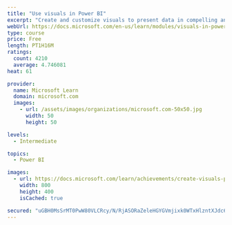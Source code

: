 ```yaml
---
title: "Use visuals in Power BI"
excerpt: "Create and customize visuals to present data in compelling and insightful ways."
webUrl: https://docs.microsoft.com/en-us/learn/modules/visuals-in-power-bi/
type: course
price: Free
length: PT1H16M
ratings:
  count: 4210
  average: 4.746081
heat: 61

provider:
  name: Microsoft Learn
  domain: microsoft.com
  images:
    - url: /assets/images/organizations/microsoft.com-50x50.jpg
      width: 50
      height: 50

levels:
  - Intermediate

topics:
  - Power BI

images:
  - url: https://docs.microsoft.com/learn/achievements/create-visuals-power-bi-desktop-social.png
    width: 800
    height: 400
    isCached: true

secured: "uGBH0MsSrMT0PwW80VLCRcy/N/RjASORaZeleHGYGVmjixk0WTxHlzntXJdc6noW3O+Ep/eTg08a3H/cIjwI6E9jbzeBi4omJrDG40yWQ6J1YgVhYbjZKjR1kUZFlbgYhqVMC1Kc6oVo09dbl9MAiGjSGIm1bCNMJa/IIkJIYfMW0aLJUvd98MASulMacZWi6DfUOXlKUwkrnFta+hDbJkPQ8GnLguFHcuDuWPS1PnNlaQonBHgkOxH9e8AaCfP67/PCTqbqD8gjkXLF5xmJ/1HW1OeZMhhnkbsmfdwdULK0kGAIARMvbZDe0NOW4my44qxlCp3IJop5feWS7JOf3T9NYEColw6MJhnP6Ashx/leHOxdB7DVPrROMfXJT29U4z1XZN0OAoLNI3Eonlpag67HUncClrH/5c4wv23hvP8=;0b7VcQ3ftPRtFeYQaxkgCw=="
---
```


